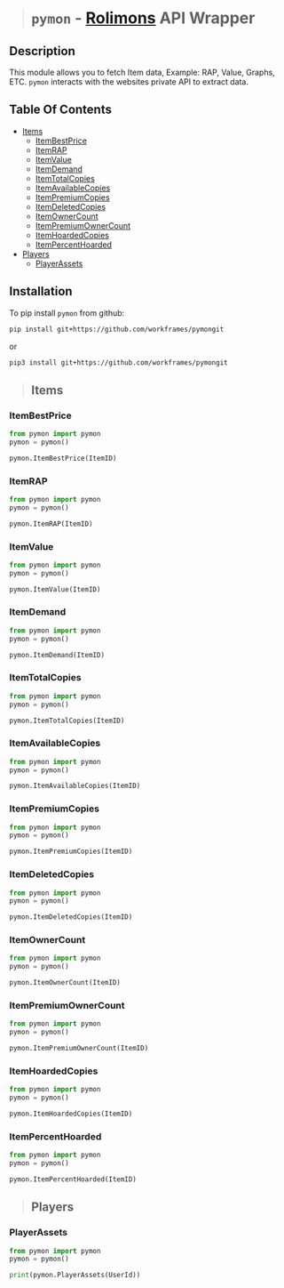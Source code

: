 > # `pymon` - [Rolimons](https://www.rolimons.com/) API Wrapper

## Description
This module allows you to fetch Item data, Example: RAP, Value, Graphs, ETC. `pymon` interacts with the websites private API to extract data.

## Table Of Contents
- [Items](#items)
    - [ItemBestPrice](#itembestprice)
    - [ItemRAP](#itemrap)
    - [ItemValue](#itemvalue)
    - [ItemDemand](#itemdemand)
    - [ItemTotalCopies](#itemtotalcopies)
    - [ItemAvailableCopies](#itemavailablecopies)
    - [ItemPremiumCopies](#itempremiumcopies)
    - [ItemDeletedCopies](#itemdeletedcopies)
    - [ItemOwnerCount](#itemownercount)
    - [ItemPremiumOwnerCount](#itempremiumownercount)
    - [ItemHoardedCopies](#itemhoardedcopies)
    - [ItemPercentHoarded](#itempercenthoarded)
- [Players](#players)
    - [PlayerAssets](#playerassets)    


## Installation

To pip install `pymon` from github:

```bash
pip install git+https://github.com/workframes/pymongit
```
or
```bash
pip3 install git+https://github.com/workframes/pymongit
```

> ## **Items**
### ItemBestPrice

```py
from pymon import pymon
pymon = pymon()

pymon.ItemBestPrice(ItemID)
```
### ItemRAP

```py
from pymon import pymon
pymon = pymon()

pymon.ItemRAP(ItemID)
```
### ItemValue

```py
from pymon import pymon
pymon = pymon()

pymon.ItemValue(ItemID)
```
### ItemDemand

```py
from pymon import pymon
pymon = pymon()

pymon.ItemDemand(ItemID)
```
### ItemTotalCopies

```py
from pymon import pymon
pymon = pymon()

pymon.ItemTotalCopies(ItemID)
```
### ItemAvailableCopies

```py
from pymon import pymon
pymon = pymon()

pymon.ItemAvailableCopies(ItemID)
```
### ItemPremiumCopies

```py
from pymon import pymon
pymon = pymon()

pymon.ItemPremiumCopies(ItemID)
```
### ItemDeletedCopies

```py
from pymon import pymon
pymon = pymon()

pymon.ItemDeletedCopies(ItemID)
```
### ItemOwnerCount

```py
from pymon import pymon
pymon = pymon()

pymon.ItemOwnerCount(ItemID)
```
### ItemPremiumOwnerCount

```py
from pymon import pymon
pymon = pymon()

pymon.ItemPremiumOwnerCount(ItemID)
```
### ItemHoardedCopies

```py
from pymon import pymon
pymon = pymon()

pymon.ItemHoardedCopies(ItemID)
```
### ItemPercentHoarded

```py
from pymon import pymon
pymon = pymon()

pymon.ItemPercentHoarded(ItemID)
```
> ## **Players**
### PlayerAssets

```py
from pymon import pymon
pymon = pymon()

print(pymon.PlayerAssets(UserId))
```
